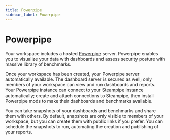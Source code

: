 ```yaml
---
title: Powerpipe
sidebar_label: Powerpipe
---
```


# Powerpipe

Your workspace includes a hosted [Powerpipe](https://powerpipe.io) server.  Powerpipe enables you to visualize your data with dashboards and assess security posture with massive library of benchmarks.

Once your workspace has been created, your Powerpipe server automatically available.  The dashboard server is secured as well; only members of your workspace can view and run dashboards and reports.  Your Powerpipe instance can connect to your Steampipe instance automatically; create and attach connections to Steampipe, then install Powerpipe mods to make their dashboards and benchmarks available.

You can take snapshots of your dashboards and benchmarks and share them with others.  By default, snapshots are only visible to members of your workspace, but you can create them with public links if you prefer.  You can schedule the snapshots to run, automating the creation and publishing of your reports.
